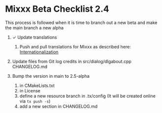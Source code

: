 # Mixxx Beta Checklist 2.4

This process is followed when it is time to branch out a new beta and make the main branch a new alpha 

1. ✓ Update translations
    1.  Push and pull translations for Mixxx as described here:
        [Internationalization](Internationalization)
2. Update files from Git log
    credits in src/dialog/dlgabout.cpp
    CHANGELOG.md

3. Bump the version in main to 2.5-alpha 
    1. in CMakeLists.txt
    2. in License
    3. define a new resource branch in .tx/config (It will be created online via `tx push -s`)
    4. add a new section in CHANGELOG.md 
